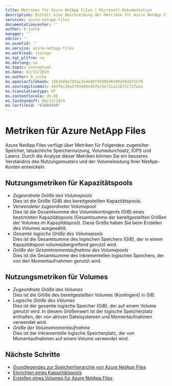 ```yaml
---
title: Metriken für Azure NetApp Files | Microsoft-Dokumentation
description: Enthält eine Beschreibung der Metriken für Azure NetApp Files.
services: azure-netapp-files
documentationcenter: ''
author: b-juche
manager: ''
editor: ''
ms.assetid: ''
ms.service: azure-netapp-files
ms.workload: storage
ms.tgt_pltfrm: na
ms.devlang: na
ms.topic: conceptual
ms.date: 02/15/2019
ms.author: b-juche
ms.openlocfilehash: 1563b60ef26ac5e4d40f45095d0109dd9dd71570
ms.sourcegitcommit: d4dfbc34a1f03488e1b7bc5e711a11b72c717ada
ms.translationtype: HT
ms.contentlocale: de-DE
ms.lasthandoff: 06/13/2019
ms.locfileid: "61084938"
---
```

# <a name="metrics-for-azure-netapp-files"></a>Metriken für Azure NetApp Files

Azure NetApp Files verfügt über Metriken für Folgendes: zugeteilter Speicher, tatsächliche Speichernutzung, Volumedurchsatz, IOPS und Latenz. Durch die Analyse dieser Metriken können Sie ein besseres Verständnis des Nutzungsmusters und der Volumeleistung Ihrer NetApp-Konten entwickeln.  

## <a name="capacity_pools"></a>Nutzungsmetriken für Kapazitätspools

- *Zugeordnete Größe des Volumepools*  
    Dies ist die Größe (GiB) des bereitgestellten Kapazitätspools.  
- *Verwendeter zugeordneter Volumepool*  
    Dies ist die Gesamtsumme des Volumekontingents (GiB) eines bestimmten Kapazitätspools (Gesamtsumme der bereitgestellten Größen der Volumes im Kapazitätspool). Diese Größe haben Sie beim Erstellen des Volumes ausgewählt.  
- *Gesamte logische Größe des Volumepools*  
    Dies ist die Gesamtsumme des logischen Speichers (GiB), der in einem Kapazitätspool volumeübergreifend genutzt wird.  
- *Größe der Gesamtmomentaufnahme des Volumepools*  
    Dies ist die Gesamtsumme des inkrementellen logischen Speichers, der von den Momentaufnahmen genutzt wird.  

## <a name="volumes"></a>Nutzungsmetriken für Volumes

- *Zugeordnete Größe des Volumes*   
    Dies ist die Größe des bereitgestellten Volumes (Kontingent) in GiB.  
- *Logische Größe des Volumes*   
    Dies ist der gesamte logische Speicher (GiB), der auf einem Volume genutzt wird. In diesem Größenwert ist der logische Speicherplatz enthalten, der von aktiven Dateisystemen und Momentaufnahmen verwendet wird.  
- *Größe der Volumemomentaufnahme*   
    Dies ist der inkrementelle logische Speicherplatz, der von Momentaufnahmen auf einem Volume verwendet wird.  

## <a name="next-steps"></a>Nächste Schritte

* [Grundlegendes zur Speicherhierarchie von Azure NetApp Files](azure-netapp-files-understand-storage-hierarchy.md)
* [Einrichten eines Kapazitätspools](azure-netapp-files-set-up-capacity-pool.md)
* [Erstellen eines Volumes für Azure NetApp Files](azure-netapp-files-create-volumes.md)

